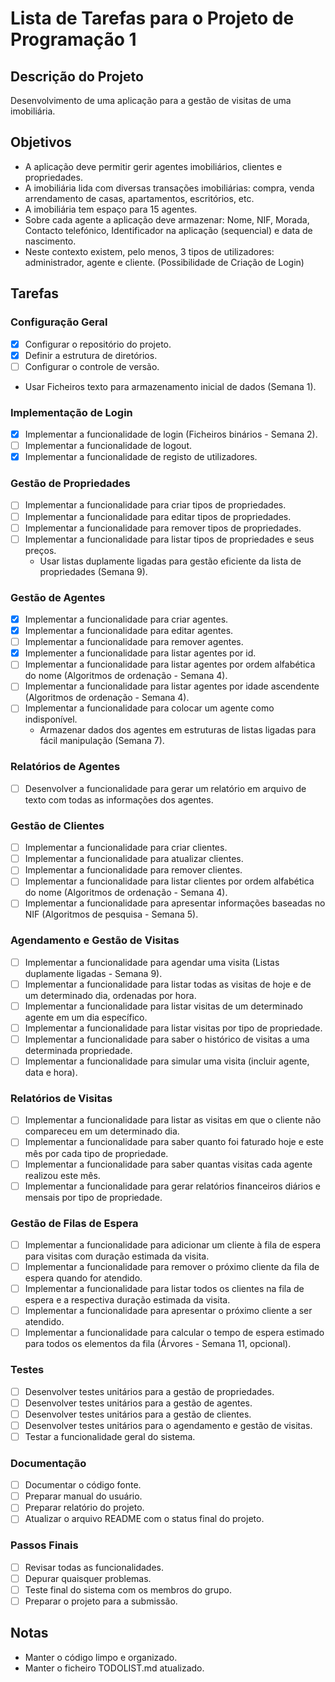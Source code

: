 # Lista de Tarefas para o Projeto de Programação 1

## Descrição do Projeto

Desenvolvimento de uma aplicação para a gestão de visitas de uma imobiliária.

## Objetivos

- A aplicação deve permitir gerir agentes imobiliários, clientes e propriedades.
- A imobiliária lida com diversas transações imobiliárias: compra, venda
  arrendamento de casas, apartamentos, escritórios, etc.
- A imobiliária tem espaço para 15 agentes.
- Sobre cada agente a aplicação deve armazenar: Nome, NIF, Morada, Contacto telefónico, Identificador na aplicação (sequencial) e data de nascimento.
- Neste contexto existem, pelo menos, 3 tipos de utilizadores: administrador, agente e cliente. (Possibilidade de Criação de Login)

## Tarefas

### Configuração Geral

- [x] Configurar o repositório do projeto.
- [x] Definir a estrutura de diretórios.
- [ ] Configurar o controle de versão.
- Usar Ficheiros texto para armazenamento inicial de dados (Semana 1).

### Implementação de Login

- [x] Implementar a funcionalidade de login (Ficheiros binários - Semana 2).
- [ ] Implementar a funcionalidade de logout.
- [x] Implementar a funcionalidade de registo de utilizadores.

### Gestão de Propriedades

- [ ] Implementar a funcionalidade para criar tipos de propriedades.
- [ ] Implementar a funcionalidade para editar tipos de propriedades.
- [ ] Implementar a funcionalidade para remover tipos de propriedades.
- [ ] Implementar a funcionalidade para listar tipos de propriedades e seus preços.
    - Usar listas duplamente ligadas para gestão eficiente da lista de propriedades (Semana 9).

### Gestão de Agentes

- [x] Implementar a funcionalidade para criar agentes.
- [x] Implementar a funcionalidade para editar agentes.
- [ ] Implementar a funcionalidade para remover agentes.
- [x] Implementer a funcionalidade para listar agentes por id.
- [ ] Implementar a funcionalidade para listar agentes por ordem alfabética do nome (Algoritmos de ordenação - Semana 4).
- [ ] Implementar a funcionalidade para listar agentes por idade ascendente (Algoritmos de ordenação - Semana 4).
- [ ] Implementar a funcionalidade para colocar um agente como indisponível.
    - Armazenar dados dos agentes em estruturas de listas ligadas para fácil manipulação (Semana 7).

### Relatórios de Agentes

- [ ] Desenvolver a funcionalidade para gerar um relatório em arquivo de texto com todas as informações dos agentes.

### Gestão de Clientes

- [ ] Implementar a funcionalidade para criar clientes.
- [ ] Implementar a funcionalidade para atualizar clientes.
- [ ] Implementar a funcionalidade para remover clientes.
- [ ] Implementar a funcionalidade para listar clientes por ordem alfabética do nome (Algoritmos de ordenação - Semana 4).
- [ ] Implementar a funcionalidade para apresentar informações baseadas no NIF (Algoritmos de pesquisa - Semana 5).

### Agendamento e Gestão de Visitas

- [ ] Implementar a funcionalidade para agendar uma visita (Listas duplamente ligadas - Semana 9).
- [ ] Implementar a funcionalidade para listar todas as visitas de hoje e de um determinado dia, ordenadas por hora.
- [ ] Implementar a funcionalidade para listar visitas de um determinado agente em um dia específico.
- [ ] Implementar a funcionalidade para listar visitas por tipo de propriedade.
- [ ] Implementar a funcionalidade para saber o histórico de visitas a uma determinada propriedade.
- [ ] Implementar a funcionalidade para simular uma visita (incluir agente, data e hora).

### Relatórios de Visitas

- [ ] Implementar a funcionalidade para listar as visitas em que o cliente não compareceu em um determinado dia.
- [ ] Implementar a funcionalidade para saber quanto foi faturado hoje e este mês por cada tipo de propriedade.
- [ ] Implementar a funcionalidade para saber quantas visitas cada agente realizou este mês.
- [ ] Implementar a funcionalidade para gerar relatórios financeiros diários e mensais por tipo de propriedade.

### Gestão de Filas de Espera

- [ ] Implementar a funcionalidade para adicionar um cliente à fila de espera para visitas com duração estimada da visita.
- [ ] Implementar a funcionalidade para remover o próximo cliente da fila de espera quando for atendido.
- [ ] Implementar a funcionalidade para listar todos os clientes na fila de espera e a respectiva duração estimada da visita.
- [ ] Implementar a funcionalidade para apresentar o próximo cliente a ser atendido.
- [ ] Implementar a funcionalidade para calcular o tempo de espera estimado para todos os elementos da fila (Árvores - Semana 11, opcional).

### Testes

- [ ] Desenvolver testes unitários para a gestão de propriedades.
- [ ] Desenvolver testes unitários para a gestão de agentes.
- [ ] Desenvolver testes unitários para a gestão de clientes.
- [ ] Desenvolver testes unitários para o agendamento e gestão de visitas.
- [ ] Testar a funcionalidade geral do sistema.

### Documentação

- [ ] Documentar o código fonte.
- [ ] Preparar manual do usuário.
- [ ] Preparar relatório do projeto.
- [ ] Atualizar o arquivo README com o status final do projeto.

### Passos Finais

- [ ] Revisar todas as funcionalidades.
- [ ] Depurar quaisquer problemas.
- [ ] Teste final do sistema com os membros do grupo.
- [ ] Preparar o projeto para a submissão.

## Notas

- Manter o código limpo e organizado.
- Manter o ficheiro TODOLIST.md atualizado.
